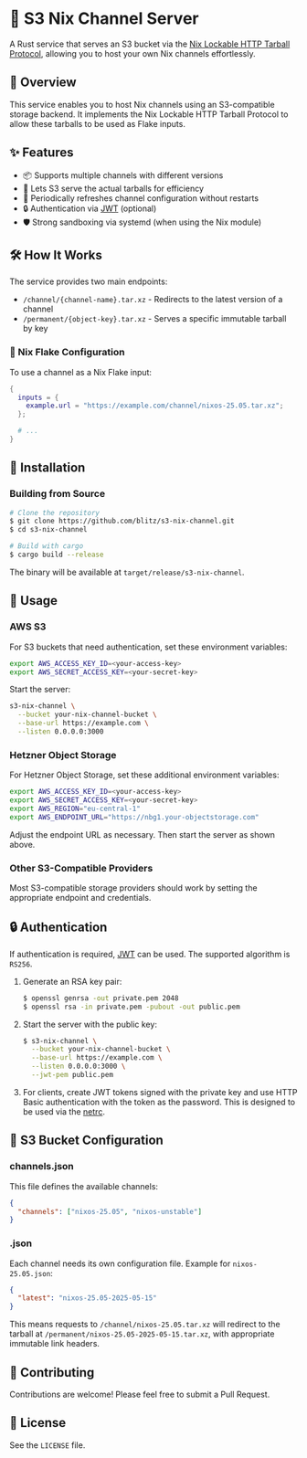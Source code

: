 # 🚀 S3 Nix Channel Server

A Rust service that serves an S3 bucket via the [Nix Lockable HTTP
Tarball
Protocol](https://nix.dev/manual/nix/2.25/protocols/tarball-fetcher),
allowing you to host your own Nix channels effortlessly.

## 📖 Overview

This service enables you to host Nix channels using an S3-compatible
storage backend. It implements the Nix Lockable HTTP Tarball Protocol
to allow these tarballs to be used as Flake inputs.

## ✨ Features

- 📦 Supports multiple channels with different versions
- 🔄 Lets S3 serve the actual tarballs for efficiency
- 🔁 Periodically refreshes channel configuration without restarts
- 🔒 Authentication via [JWT](https://en.wikipedia.org/wiki/JSON_Web_Token) (optional)
- 🛡️ Strong sandboxing via systemd (when using the Nix module)

## 🛠️ How It Works

The service provides two main endpoints:

- `/channel/{channel-name}.tar.xz` - Redirects to the latest version of a channel
- `/permanent/{object-key}.tar.xz` - Serves a specific immutable tarball by key

### 📝 Nix Flake Configuration

To use a channel as a Nix Flake input:

```nix
{
  inputs = {
    example.url = "https://example.com/channel/nixos-25.05.tar.xz";
  };

  # ...
}
```

## 🔧 Installation

### Building from Source

```bash
# Clone the repository
$ git clone https://github.com/blitz/s3-nix-channel.git
$ cd s3-nix-channel

# Build with cargo
$ cargo build --release
```

The binary will be available at `target/release/s3-nix-channel`.

## 🚀 Usage

### AWS S3

For S3 buckets that need authentication, set these environment variables:

```bash
export AWS_ACCESS_KEY_ID=<your-access-key>
export AWS_SECRET_ACCESS_KEY=<your-secret-key>
```

Start the server:

```bash
s3-nix-channel \
  --bucket your-nix-channel-bucket \
  --base-url https://example.com \
  --listen 0.0.0.0:3000
```

### Hetzner Object Storage

For Hetzner Object Storage, set these additional environment
variables:

```bash
export AWS_ACCESS_KEY_ID=<your-access-key>
export AWS_SECRET_ACCESS_KEY=<your-secret-key>
export AWS_REGION="eu-central-1"
export AWS_ENDPOINT_URL="https://nbg1.your-objectstorage.com"
```

Adjust the endpoint URL as necessary. Then start the server as shown
above.

### Other S3-Compatible Providers

Most S3-compatible storage providers should work by setting the
appropriate endpoint and credentials.

## 🔒 Authentication

If authentication is required,
[JWT](https://en.wikipedia.org/wiki/JSON_Web_Token) can be used. The
supported algorithm is `RS256`.

1. Generate an RSA key pair:
   ```bash
   $ openssl genrsa -out private.pem 2048
   $ openssl rsa -in private.pem -pubout -out public.pem
   ```

2. Start the server with the public key:
   ```bash
   $ s3-nix-channel \
     --bucket your-nix-channel-bucket \
     --base-url https://example.com \
     --listen 0.0.0.0:3000 \
     --jwt-pem public.pem
   ```

3. For clients, create JWT tokens signed with the private key and use
   HTTP Basic authentication with the token as the password. This is
   designed to be used via the
   [netrc](https://nix.dev/manual/nix/2.25/command-ref/conf-file#conf-netrc-file).

## 📁 S3 Bucket Configuration

### channels.json

This file defines the available channels:

```json
{
  "channels": ["nixos-25.05", "nixos-unstable"]
}
```

### <channel-name>.json

Each channel needs its own configuration file. Example for
`nixos-25.05.json`:

```json
{
  "latest": "nixos-25.05-2025-05-15"
}
```

This means requests to `/channel/nixos-25.05.tar.xz` will redirect to
the tarball at `/permanent/nixos-25.05-2025-05-15.tar.xz`, with
appropriate immutable link headers.

## 👥 Contributing

Contributions are welcome! Please feel free to submit a Pull Request.

## 📜 License

See the `LICENSE` file.
